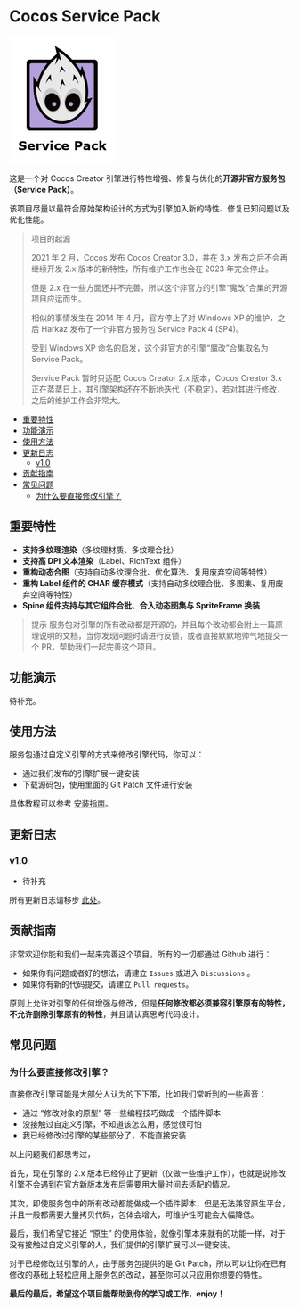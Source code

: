 # Cocos Service Pack

![logo](/docs/static/img/logo2.png)

这是一个对 Cocos Creator 引擎进行特性增强、修复与优化的**开源非官方服务包（Service Pack）**。

该项目尽量以最符合原始架构设计的方式为引擎加入新的特性、修复已知问题以及优化性能。

> 项目的起源
> 
>2021 年 2 月，Cocos 发布 Cocos Creator 3.0，并在 3.x 发布之后不会再继续开发 2.x 版本的新特性，所有维护工作也会在 2023 年完全停止。
>
>但是 2.x 在一些方面还并不完善，所以这个非官方的引擎“魔改”合集的开源项目应运而生。
>
>相似的事情发生在 2014 年 4 月，官方停止了对 Windows XP 的维护，之后 Harkaz 发布了一个非官方服务包 Service Pack 4 (SP4)。
>
>受到 Windows XP 命名的启发，这个非官方的引擎“魔改”合集取名为 Service Pack。
>
>Service Pack 暂时只适配 Cocos Creator 2.x 版本，Cocos Creator 3.x 正在蒸蒸日上，其引擎架构还在不断地迭代（不稳定），若对其进行修改，之后的维护工作会非常大。


<!-- @import "[TOC]" {cmd="toc" depthFrom=2 depthTo=6 orderedList=false} -->

<!-- code_chunk_output -->

- [重要特性](#重要特性)
- [功能演示](#功能演示)
- [使用方法](#使用方法)
- [更新日志](#更新日志)
  - [v1.0](#v10)
- [贡献指南](#贡献指南)
- [常见问题](#常见问题)
  - [为什么要直接修改引擎？](#为什么要直接修改引擎)

<!-- /code_chunk_output -->

## 重要特性

- **支持多纹理渲染**（多纹理材质、多纹理合批）
- **支持高 DPI 文本渲染**（Label、RichText 组件）
- **重构动态合图**（支持自动多纹理合批、优化算法、复用废弃空间等特性）
- **重构 Label 组件的 CHAR 缓存模式**（支持自动多纹理合批、多图集、复用废弃空间等特性）
- **Spine 组件支持与其它组件合批、合入动态图集与 SpriteFrame 换装**

> 提示
> 服务包对引擎的所有改动都是开源的，并且每个改动都会附上一篇原理说明的文档，当你发现问题时请进行反馈，或者直接默默地帅气地提交一个 PR，帮助我们一起完善这个项目。

## 功能演示

待补充。

## 使用方法

服务包通过自定义引擎的方式来修改引擎代码，你可以：

- 通过我们发布的引擎扩展一键安装
- 下载源码包，使用里面的 Git Patch 文件进行安装

具体教程可以参考 [安装指南](https://smallmain.github.io/cocos-service-pack/docs/installation-guide/installation-intro)。

## 更新日志

### v1.0
- 待补充

所有更新日志请移步 [此处](https://smallmain.github.io/cocos-service-pack/docs/update-log)。

## 贡献指南

非常欢迎你能和我们一起来完善这个项目，所有的一切都通过 Github 进行：

- 如果你有问题或者好的想法，请建立 `Issues` 或进入 `Discussions` 。
- 如果你有新的代码提交，请建立 `Pull requests`。

原则上允许对引擎的任何增强与修改，但是**任何修改都必须兼容引擎原有的特性，不允许删除引擎原有的特性**，并且请认真思考代码设计。

## 常见问题

### 为什么要直接修改引擎？

直接修改引擎可能是大部分人认为的下下策，比如我们常听到的一些声音：

- 通过 “修改对象的原型” 等一些编程技巧做成一个插件脚本
- 没接触过自定义引擎，不知道该怎么用，感觉很可怕
- 我已经修改过引擎的某些部分了，不能直接安装

以上问题我们都思考过，

首先，现在引擎的 2.x 版本已经停止了更新（仅做一些维护工作），也就是说修改引擎不会遇到在官方新版本发布后需要用大量时间去适配的情况。

其次，即使服务包中的所有改动都能做成一个插件脚本，但是无法兼容原生平台，并且一般都需要大量拷贝代码，包体会增大，可维护性可能会大幅降低。

最后，我们希望它接近 “原生” 的使用体验，就像引擎本来就有的功能一样，对于没有接触过自定义引擎的人，我们提供的引擎扩展可以一键安装。

对于已经修改过引擎的人，由于服务包提供的是 Git Patch，所以可以让你在已有修改的基础上轻松应用上服务包的改动，甚至你可以只应用你想要的特性。

**最后的最后，希望这个项目能帮助到你的学习或工作，enjoy！**

